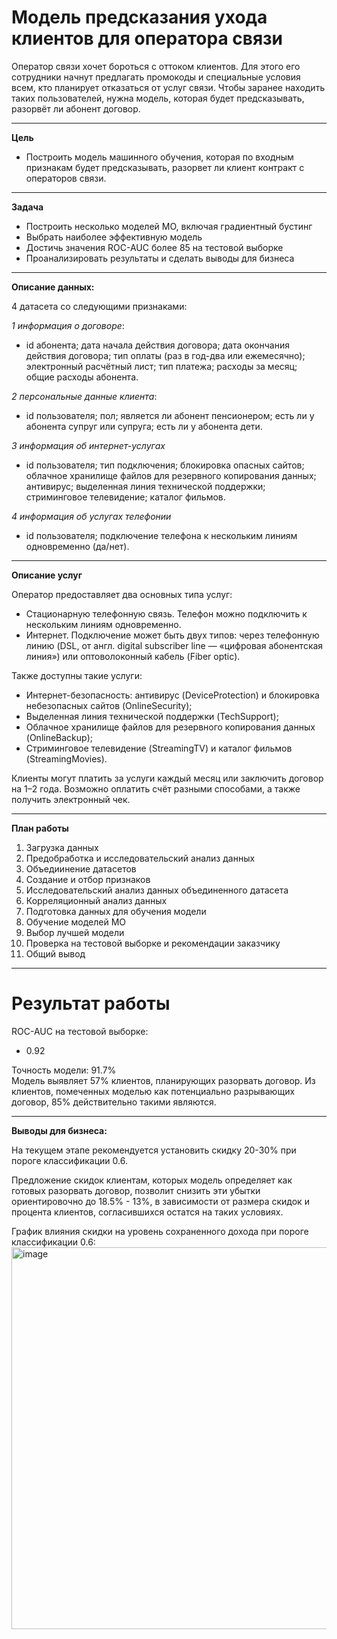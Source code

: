 # Модель предсказания ухода клиентов для оператора связи
Оператор связи хочет бороться с оттоком клиентов. Для этого его сотрудники начнут предлагать промокоды и специальные условия всем, кто планирует отказаться от услуг связи. 
Чтобы заранее находить таких пользователей, нужна модель, которая будет предсказывать, разорвёт ли абонент договор. 
_______________

**Цель**
- Построить модель машинного обучения, которая по входным признакам будет предсказывать, разорвет ли клиент контракт с операторов связи.
________
**Задача**
- Построить несколько моделей МО, включая градиентный бустинг
- Выбрать наиболее эффективную модель
- Достичь значения ROC-AUC более 85 на тестовой выборке
- Проанализировать результаты и сделать выводы для бизнеса

_________ 
**Описание данных:**

4 датасета со следующими признаками:

*1 информация о договоре*:
- id абонента; дата начала действия договора; дата окончания действия договора; тип оплаты (раз в год-два или ежемесячно); электронный расчётный лист; тип платежа; расходы за месяц; общие расходы абонента.

*2 персональные данные клиента*:
- id пользователя; пол; является ли абонент пенсионером; есть ли у абонента супруг или супруга; есть ли у абонента дети.

*3 информация об интернет-услугах*
- id пользователя; тип подключения;  блокировка опасных сайтов; облачное хранилище файлов для резервного копирования данных; антивирус; выделенная линия технической поддержки; стриминговое телевидение; каталог фильмов.

*4 информация об услугах телефонии*
- id пользователя; подключение телефона к нескольким линиям одновременно (да/нет).
_____

**Описание услуг**

Оператор предоставляет два основных типа услуг: 
- Стационарную телефонную связь. Телефон можно подключить к нескольким линиям одновременно.
- Интернет. Подключение может быть двух типов: через телефонную линию (DSL, от англ. digital subscriber line — «цифровая абонентская линия») или оптоволоконный кабель (Fiber optic).

Также доступны такие услуги:
- Интернет-безопасность: антивирус (DeviceProtection) и блокировка небезопасных сайтов (OnlineSecurity);
- Выделенная линия технической поддержки (TechSupport);
- Облачное хранилище файлов для резервного копирования данных (OnlineBackup);
- Стриминговое телевидение (StreamingTV) и каталог фильмов (StreamingMovies).

Клиенты могут платить за услуги каждый месяц или заключить договор на 1–2 года. Возможно оплатить счёт разными способами, а также получить электронный чек.

_______
**План работы**
1. Загрузка данных
2. Предобработка и исследовательский анализ данных
3. Объедиинение датасетов
4. Создание и отбор признаков
5. Исследовательский анализ данных объединенного датасета
6. Корреляционный анализ данных
7. Подготовка данных для обучения модели
8. Обучение моделей МО
9. Выбор лучшей модели
10. Проверка на тестовой выборке и рекомендации заказчику
11. Общий вывод
___
# Результат работы

ROC-AUC на тестовой выборке:
- 0.92

Точность модели: 91.7%  
Модель выявляет 57% клиентов, планирующих разорвать договор. Из клиентов, помеченных моделью как потенциально разрывающих договор, 85% действительно такими являются.
____
**Выводы для бизнеса:**

На текущем этапе рекомендуется установить скидку 20-30% при пороге классификации 0.6.

Предложение скидок клиентам, которых модель определяет как готовых разорвать договор, позволит снизить эти убытки ориентировочно до 18.5% - 13%, в зависимости от размера скидок и процента клиентов, согласившихся остатся на таких условиях.

График влияния скидки на уровень сохраненного дохода при пороге классификации 0.6:
<img width="611" alt="image" src="https://github.com/user-attachments/assets/354c8029-acbd-4355-a5e2-b3c7c239c369" />
